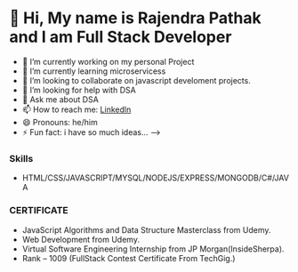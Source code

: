 #  👋 Hi, My name is Rajendra Pathak and I am Full Stack Developer

- 🔭 I’m currently working on my personal Project
- 🌱 I’m currently learning microservicess
- 👯 I’m looking to collaborate on javascript develoment projects.
- 🤔 I’m looking for help with DSA
- 💬 Ask me about DSA
- 📫 How to reach me: [Linkedln](https://www.linkedin.com/in/rajendra-pathak-083131a0/)
- 😄 Pronouns:  he/him
- ⚡ Fun fact: i have so much ideas...
-->

### Skills

- HTML/CSS/JAVASCRIPT/MYSQL/NODEJS/EXPRESS/MONGODB/C#/JAVA

### CERTIFICATE
- JavaScript Algorithms and Data Structure Masterclass from Udemy.
-  Web Development from Udemy.
- Virtual Software Engineering Internship from JP Morgan(InsideSherpa). 
- Rank – 1009 (FullStack Contest Certificate From TechGig.)
